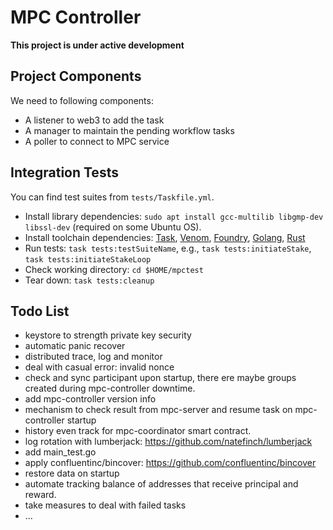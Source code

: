 # MPC Controller
**This project is under active development**
## Project Components
We need to following components:
- A listener to web3 to add the task
- A manager to maintain the pending workflow tasks
- A poller to connect to MPC service
## Integration Tests
You can find test suites from `tests/Taskfile.yml`.
- Install library dependencies: `sudo apt install gcc-multilib libgmp-dev libssl-dev`
  (required on some Ubuntu OS).
- Install toolchain dependencies:  [Task](https://github.com/go-task/task), [Venom](https://github.com/ovh/venom),  [Foundry](https://github.com/foundry-rs/foundry), [Golang](https://go.dev/), [Rust](https://www.rust-lang.org/)
- Run tests: `task tests:testSuiteName`, e.g., `task tests:initiateStake`, `task tests:initiateStakeLoop`
- Check working directory: `cd $HOME/mpctest`
- Tear down: `task tests:cleanup`
## Todo List
- keystore to strength private key security
- automatic panic recover
- distributed trace, log and monitor
- deal with casual error: invalid nonce
- check and sync participant upon startup, there ere maybe groups created during mpc-controller downtime.
- add mpc-controller version info
- mechanism to check result from mpc-server and resume task on mpc-controller startup
- history even track for mpc-coordinator smart contract.
- log rotation with lumberjack: https://github.com/natefinch/lumberjack
- add main_test.go
- apply confluentinc/bincover: https://github.com/confluentinc/bincover
- restore data on startup
- automate tracking balance of addresses that receive principal and reward.
- take measures to deal with failed tasks
- ...
